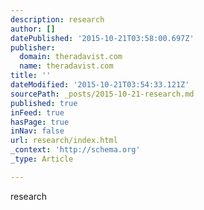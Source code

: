 ```yaml
---
description: research
author: []
datePublished: '2015-10-21T03:58:00.697Z'
publisher:
  domain: theradavist.com
  name: theradavist.com
title: ''
dateModified: '2015-10-21T03:54:33.121Z'
sourcePath: _posts/2015-10-21-research.md
published: true
inFeed: true
hasPage: true
inNav: false
url: research/index.html
_context: 'http://schema.org'
_type: Article

---
```

research